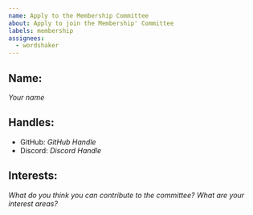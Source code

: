 ```yaml
---
name: Apply to the Membership Committee
about: Apply to join the Membership' Committee
labels: membership
assignees:
  - wordshaker
---
```


## Name:

_Your name_

## Handles:

- GitHub: _GitHub Handle_
- Discord: _Discord Handle_

## Interests:

_What do you think you can contribute to the committee? What are your interest areas?_
